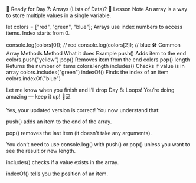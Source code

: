 🌟 Ready for Day 7: Arrays (Lists of Data)?
📘 Lesson Note
An array is a way to store multiple values in a single variable.

let colors = ["red", "green", "blue"];
Arrays use index numbers to access items. Index starts from 0.


console.log(colors[0]); // red
console.log(colors[2]); // blue
🛠️ Common Array Methods
Method	What it does	Example
push()	Adds item to the end	colors.push("yellow")
pop()	Removes item from the end	colors.pop()
length	Returns the number of items	colors.length
includes()	Checks if value is in array	colors.includes("green")
indexOf()	Finds the index of an item	colors.indexOf("blue")



Let me know when you finish and I’ll drop Day 8: Loops! You’re doing amazing — keep it up! 🌱💻




Yes, your updated version is correct! You now understand that:

push() adds an item to the end of the array.

pop() removes the last item (it doesn't take any arguments).

You don’t need to use console.log() with push() or pop() unless you want to see the result or new length.

includes() checks if a value exists in the array.

indexOf() tells you the position of an item.





